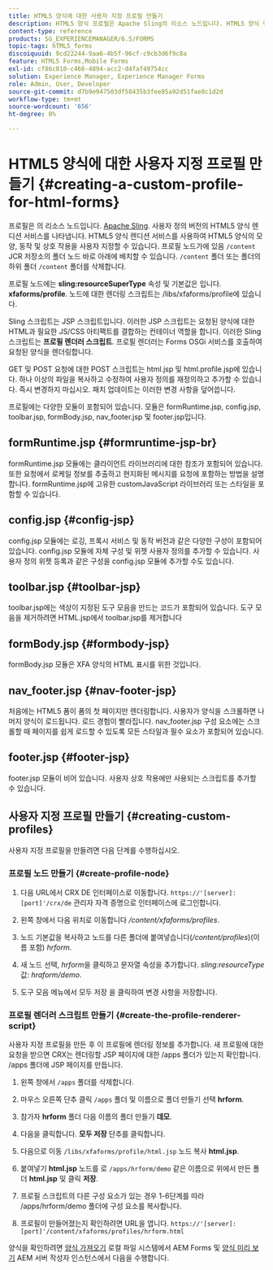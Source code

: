 ```yaml
---
title: HTML5 양식에 대한 사용자 지정 프로필 만들기
description: HTML5 양식 프로필은 Apache Sling의 리소스 노드입니다. HTML5 양식 렌더링 서비스의 사용자 지정 버전을 나타냅니다.
content-type: reference
products: SG_EXPERIENCEMANAGER/6.5/FORMS
topic-tags: hTML5_forms
discoiquuid: 9cd22244-9aa6-4b5f-96cf-c9cb3d6f9c8a
feature: HTML5 Forms,Mobile Forms
exl-id: cf86c810-c466-4894-acc2-d4faf49754cc
solution: Experience Manager, Experience Manager Forms
role: Admin, User, Developer
source-git-commit: d7b9e947503df58435b3fee85a92d51fae8c1d2d
workflow-type: tm+mt
source-wordcount: '656'
ht-degree: 0%

---
```


# HTML5 양식에 대한 사용자 지정 프로필 만들기 {#creating-a-custom-profile-for-html-forms}

프로필은 의 리소스 노드입니다. [Apache Sling](https://sling.apache.org/). 사용자 정의 버전의 HTML5 양식 렌디션 서비스를 나타냅니다. HTML5 양식 렌디션 서비스를 사용하여 HTML5 양식의 모양, 동작 및 상호 작용을 사용자 지정할 수 있습니다. 프로필 노드가에 있음 `/content` JCR 저장소의 폴더 노드 바로 아래에 배치할 수 있습니다. `/content` 폴더 또는 폴더의 하위 폴더 `/content` 폴더를 삭제합니다.

프로필 노드에는 **sling:resourceSuperType** 속성 및 기본값은 입니다. **xfaforms/profile**. 노드에 대한 렌더링 스크립트는 /libs/xfaforms/profile에 있습니다.

Sling 스크립트는 JSP 스크립트입니다. 이러한 JSP 스크립트는 요청된 양식에 대한 HTML과 필요한 JS/CSS 아티팩트를 결합하는 컨테이너 역할을 합니다. 이러한 Sling 스크립트는 **프로필 렌더러 스크립트**. 프로필 렌더러는 Forms OSGi 서비스를 호출하여 요청된 양식을 렌더링합니다.

GET 및 POST 요청에 대한 POST 스크립트는 html.jsp 및 html.profile.jsp에 있습니다. 하나 이상의 파일을 복사하고 수정하여 사용자 정의를 재정의하고 추가할 수 있습니다. 즉시 변경하지 마십시오. 패치 업데이트는 이러한 변경 사항을 덮어씁니다.

프로필에는 다양한 모듈이 포함되어 있습니다. 모듈은 formRuntime.jsp, config.jsp, toolbar.jsp, formBody.jsp, nav_footer.jsp 및 footer.jsp입니다.

## formRuntime.jsp {#formruntime-jsp-br}

formRuntime.jsp 모듈에는 클라이언트 라이브러리에 대한 참조가 포함되어 있습니다. 또한 요청에서 로케일 정보를 추출하고 현지화된 메시지를 요청에 포함하는 방법을 설명합니다. formRuntime.jsp에 고유한 customJavaScript 라이브러리 또는 스타일을 포함할 수 있습니다.

## config.jsp {#config-jsp}

config.jsp 모듈에는 로깅, 프록시 서비스 및 동작 버전과 같은 다양한 구성이 포함되어 있습니다. config.jsp 모듈에 자체 구성 및 위젯 사용자 정의를 추가할 수 있습니다. 사용자 정의 위젯 등록과 같은 구성을 config.jsp 모듈에 추가할 수도 있습니다.

## toolbar.jsp {#toolbar-jsp}

toolbar.jsp에는 색상이 지정된 도구 모음을 만드는 코드가 포함되어 있습니다. 도구 모음을 제거하려면 HTML.jsp에서 toolbar.jsp를 제거합니다

## formBody.jsp {#formbody-jsp}

formBody.jsp 모듈은 XFA 양식의 HTML 표시를 위한 것입니다.

## nav_footer.jsp {#nav-footer-jsp}

처음에는 HTML5 폼이 폼의 첫 페이지만 렌더링합니다. 사용자가 양식을 스크롤하면 나머지 양식이 로드됩니다. 로드 경험이 빨라집니다. nav_footer.jsp 구성 요소에는 스크롤할 때 페이지를 쉽게 로드할 수 있도록 모든 스타일과 필수 요소가 포함되어 있습니다.

## footer.jsp {#footer-jsp}

footer.jsp 모듈이 비어 있습니다. 사용자 상호 작용에만 사용되는 스크립트를 추가할 수 있습니다.

## 사용자 지정 프로필 만들기 {#creating-custom-profiles}

사용자 지정 프로필을 만들려면 다음 단계를 수행하십시오.

### 프로필 노드 만들기 {#create-profile-node}

1. 다음 URL에서 CRX DE 인터페이스로 이동합니다. `https://'[server]:[port]'/crx/de` 관리자 자격 증명으로 인터페이스에 로그인합니다.

1. 왼쪽 창에서 다음 위치로 이동합니다 */content/xfaforms/profiles*.

1. 노드 기본값을 복사하고 노드를 다른 폴더에 붙여넣습니다(*/content/profiles*)(이름 포함) *hrform*.

1. 새 노드 선택, *hrform*&#x200B;을 클릭하고 문자열 속성을 추가합니다. *sling:resourceType* 값: *hraform/demo*.

1. 도구 모음 메뉴에서 모두 저장 을 클릭하여 변경 사항을 저장합니다.

### 프로필 렌더러 스크립트 만들기 {#create-the-profile-renderer-script}

사용자 지정 프로필을 만든 후 이 프로필에 렌더링 정보를 추가합니다. 새 프로필에 대한 요청을 받으면 CRX는 렌더링할 JSP 페이지에 대한 /apps 폴더가 있는지 확인합니다. /apps 폴더에 JSP 페이지를 만듭니다.

1. 왼쪽 창에서 `/apps` 폴더를 삭제합니다.
1. 마우스 오른쪽 단추 클릭 `/apps` 폴더 및 이름으로 폴더 만들기 선택 **hrform**.
1. 참가자 **hrform** 폴더 다음 이름의 폴더 만들기 **데모**.
1. 다음을 클릭합니다. **모두 저장** 단추를 클릭합니다.
1. 다음으로 이동 `/libs/xfaforms/profile/html.jsp` 노드 복사 **html.jsp**.
1. 붙여넣기 **html.jsp** 노드를 로 `/apps/hrform/demo` 같은 이름으로 위에서 만든 폴더 **html.jsp** 및 클릭 **저장**.
1. 프로필 스크립트의 다른 구성 요소가 있는 경우 1-6단계를 따라 /apps/hrform/demo 폴더에 구성 요소를 복사합니다.

1. 프로필이 만들어졌는지 확인하려면 URL을 엽니다. `https://'[server]:[port]'/content/xfaforms/profiles/hrform.html`

양식을 확인하려면 [양식 가져오기](/help/forms/using/get-xdp-pdf-documents-aem.md) 로컬 파일 시스템에서 AEM Forms 및 [양식 미리 보기](/help/forms/using/previewing-forms.md) AEM 서버 작성자 인스턴스에서 다음을 수행합니다.
